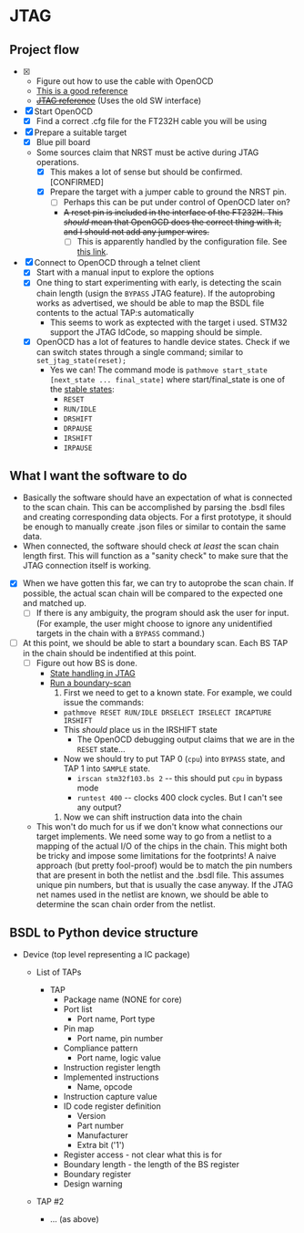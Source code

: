 # JTAG

## Project flow
- [X] - Figure out how to use the cable with OpenOCD
  - [This is a good reference](https://www.allaboutcircuits.com/technical-articles/getting-started-with-openocd-using-ft2232h-adapter-for-swd-debugging/)
  - ~~[JTAG reference](https://balau82.wordpress.com/2013/08/04/jtag-connection-with-openocd-and-ftdi-cable/)~~ (Uses the old SW interface)
- [X] Start OpenOCD
  - [X] Find a correct .cfg file for the FT232H cable you will be using
- [X] Prepare a suitable target
  - [X] Blue pill board
  - Some sources claim that NRST must be active during JTAG operations.
    - [X] This makes a lot of sense but should be confirmed. [CONFIRMED]
    - [X] Prepare the target with a jumper cable to ground the NRST pin.
      - [ ] Perhaps this can be put under control of OpenOCD later on?
      - ~~A reset pin is included in the interface of the FT232H. This _should_ mean that OpenOCD does the correct thing with it, and I should not add any jumper wires.~~
        - [ ] This is apparently handled by the configuration file. See [this link](http://openocd.org/doc-release/html/Debug-Adapter-Configuration.html#index-ftdi).
- [X] Connect to OpenOCD through a telnet client
  - [X] Start with a manual input to explore the options
  - [X] One thing to start experimenting with early, is detecting the scain chain length (usign the `BYPASS` JTAG feature). If the autoprobing works as advertised, we should be able to map the BSDL file contents to the actual TAP:s automatically
    - This seems to work as exptected with the target i used. STM32 support the JTAG IdCode, so mapping should be simple.
  - [X] OpenOCD has a lot of features to handle device states. Check if we can switch states through a single command; similar to `set_jtag_state(reset);`
    - Yes we can! The command mode is `pathmove start_state [next_state ... final_state]` where start/final_state is one of the [stable states](http://openocd.org/doc-release/html/JTAG-Commands.html#TAP-state-names):
      - `RESET`
      - `RUN/IDLE`
      - `DRSHIFT`
      - `DRPAUSE`
      - `IRSHIFT`
      - `IRPAUSE`

## What I want the software to do
- Basically the software should have an expectation of what is connected to the scan chain. This can be accomplished by parsing the .bsdl files and creating corresponding data objects. For a first prototype, it should be enough to manually create .json files or similar to contain the same data.
- When connected, the software should check _at least_ the scan chain length first. This will function as a "sanity check" to make sure that the JTAG connection itself is working.
- [X] When we have gotten this far, we can try to autoprobe the scan chain. If possible, the actual scan chain will be compared to the expected one and matched up.
  - [ ] If there is any ambiguity, the program should ask the user for input. (For example, the user might choose to ignore any unidentified targets in the chain with a `BYPASS` command.)
- [ ] At this point, we should be able to start a boundary scan. Each BS TAP in the chain should be indentified at this point.
  - [ ] Figure out how BS is done.
    - [State handling in JTAG](http://www.fpga4fun.com/JTAG2.html)
    - [Run a boundary-scan](http://www.fpga4fun.com/JTAG4.html)
      1. First we need to get to a known state. For example, we could issue the commands:
        - `pathmove RESET RUN/IDLE DRSELECT IRSELECT IRCAPTURE IRSHIFT`
        - This _should_ place us in the IRSHIFT state
          - The OpenOCD debugging output claims that we are in the `RESET` state...
        - Now we should try to put TAP 0 (`cpu`) into `BYPASS` state, and TAP 1 into `SAMPLE` state.
          - `irscan stm32f103.bs 2` -- this should put `cpu` in bypass mode
          - `runtest 400` -- clocks 400 clock cycles. But I can't see any output?
      1. Now we can shift instruction data into the chain
  - This won't do much for us if we don't know what connections our target implements. We need some way to go from a netlist to a mapping of the actual I/O of the chips in the chain. This might both be tricky and impose some limitations for the footprints! A naive approach (but pretty fool-proof) would be to match the pin numbers that are present in both the netlist and the .bsdl file. This assumes unique pin numbers, but that is usually the case anyway. If the JTAG net names used in the netlist are known, we should be able to determine the scan chain order from the netlist.

## BSDL to Python device structure
- Device (top level representing a IC package)
  - List of TAPs
    - TAP
      - Package name (NONE for core)
      - Port list
        - Port name, Port type
      - Pin map
        - Port name, pin number
      - Compliance pattern
        - Port name, logic value
      - Instruction register length
      - Implemented instructions
        - Name, opcode
      - Instruction capture value
      - ID code register definition
        - Version
        - Part number
        - Manufacturer
        - Extra bit ('1')
      - Register access - not clear what this is for
      - Boundary length - the length of the BS register
      - Boundary register
      - Design warning


  - TAP #2
    - ... (as above)
